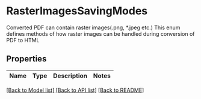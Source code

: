 # RasterImagesSavingModes
Converted PDF can contain raster images(.png, *.jpeg etc.)
This enum defines methods of how raster images can be handled
during conversion of PDF to HTML
            

## Properties
Name | Type | Description | Notes
------------ | ------------- | ------------- | -------------

[[Back to Model list]](../README.md#documentation-for-models) [[Back to API list]](../README.md#documentation-for-api-endpoints) [[Back to README]](../README.md)



